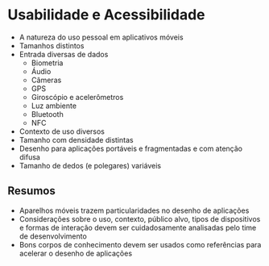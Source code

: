 # Usabilidade e Acessibilidade

- A natureza do uso pessoal em aplicativos móveis
- Tamanhos distintos
- Entrada diversas de dados
  - Biometria
  - Áudio
  - Câmeras
  - GPS
  - Giroscópio e acelerômetros
  - Luz ambiente
  - Bluetooth
  - NFC
- Contexto de uso diversos
- Tamanho com densidade distintas
- Desenho para aplicações portáveis e fragmentadas e com atenção difusa
- Tamanho de dedos (e polegares) variáveis

## Resumos

- Aparelhos móveis trazem particularidades no desenho de aplicações
- Considerações sobre o uso, contexto, público alvo, tipos de dispositivos e formas de interação devem ser cuidadosamente analisadas pelo time de desenvolvimento
- Bons corpos de conhecimento devem ser usados como referências para acelerar o desenho de aplicações

